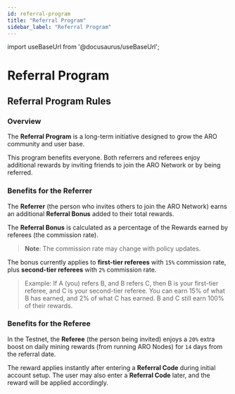 ```yaml
---
id: referral-program
title: "Referral Program"
sidebar_label: "Referral Program"
---
```

import useBaseUrl from '@docusaurus/useBaseUrl';

# Referral Program

## Referral Program Rules

### Overview

The **Referral Program** is a long-term initiative designed to grow the ARO community and user base.

This program benefits everyone. Both referrers and referees enjoy additional rewards by inviting friends to join the ARO Network or by being referred.

### Benefits for the Referrer

The **Referrer** (the person who invites others to join the ARO Network) earns an additional **Referral Bonus** added to their total rewards.

The **Referral Bonus** is calculated as a percentage of the Rewards earned by referees (the commission rate). 

> **Note**: The commission rate may change with policy updates. 

The bonus currently applies to **first-tier referees** with `15%` commission rate, plus **second-tier referees** with `2%` commission rate. 

>Example: If A (you) refers B, and B refers C, then B is your first-tier referee, and C is your second-tier referee. You can earn 15% of what B has earned, and 2% of what C has earned. B and C still earn 100% of their rewards. 

### Benefits for the Referee

In the Testnet, the **Referee** (the person being invited) enjoys a `20%` extra boost on daily mining rewards (from running ARO Nodes) for `14` days from the referral date.  

The reward applies instantly after entering a **Referral Code** during initial account setup. The user may also enter a **Referral Code** later, and the reward will be applied accordingly.

